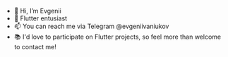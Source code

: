 - 👋 Hi, I’m Evgenii
- 👀 Flutter entusiast
- 📫 You can reach me via Telegram @evgeniivaniukov
- 📚 I'd love to participate on Flutter projects, so feel more than welcome to contact me!

<!---
evgenii-vaniukov/evgenii-vaniukov is a ✨ special ✨ repository because its `README.md` (this file) appears on your GitHub profile.
You can click the Preview link to take a look at your changes.
--->
